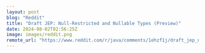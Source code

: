```yaml
---
layout: post
blog: "Reddit"
title: "Draft JEP: Null-Restricted and Nullable Types (Preview)"
date: 2024-08-02T02:56:25Z
image: images/reddit.png
remote_url: "https://www.reddit.com/r/java/comments/1ehzf1j/draft_jep_nullrestricted_and_nullable_types/"
---
```

